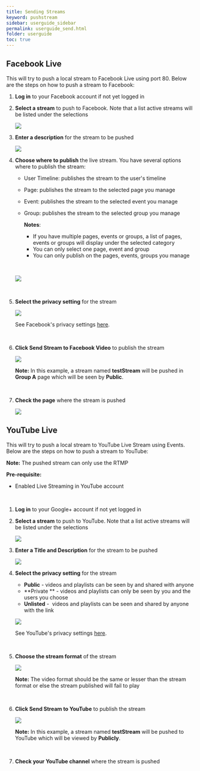 ```yaml
---
title: Sending Streams
keyword: pushstream
sidebar: userguide_sidebar
permalink: userguide_send.html
folder: userguide
toc: true
---
```




## Facebook Live

This will try to push a local stream to Facebook Live using port  80. Below are the steps on how to push a stream to Facebook:



1. **Log in** to your Facebook account if not yet logged in

2. **Select a stream** to push to Facebook. Note that a list active streams will be listed under the selections

   ![](../images/userguide/FB_choosestream.JPG)

3. **Enter a description** for the stream to be pushed

   ![](../images/userguide/FB_adddescription.JPG)

4. **Choose where to publish** the live stream. You have several options where to publish the stream:

   - User Timeline: publishes the stream to the user's timeline

   - Page: publishes the stream to the selected page you manage

   - Event: publishes the stream to the selected  event you manage

   - Group: publishes the stream to the selected  group you manage

     **Notes**: 

     - If you have multiple pages, events or groups, a list of pages, events or groups will display under the selected category
     - You can only select one page, event and group
     - You can only publish on the pages, events, groups you manage 

     ​

   ![](../images/userguide/FB_publish.jpg)

   ​

5. **Select the privacy setting** for the stream

   ![](../images/userguide/FB_privacy.JPG)

   See Facebook's privacy settings [here](https://www.facebook.com/help/325807937506242/).

   ​

6. **Click Send Stream to Facebook Video** to publish the stream

   ![](../images/userguide/FB_sendstream.JPG)

   **Note:** In this example, a stream named **testStream** will be pushed in **Group A** page which will be seen by **Public**.

   ​

7. **Check the page** where the stream is pushed

   ![](../images/userguide/FB_live.JPG)



## YouTube Live

This will try to push a local stream to YouTube Live Stream using Events. Below are the steps on how to push a stream to YouTube:

**Note:** The pushed stream can only use the RTMP

**Pre-requisite:**

- Enabled Live Streaming in YouTube account 

  ​

1. **Log in** to your Google+ account if not yet logged in

2. **Select a stream** to push to YouTube. Note that a list active streams will be listed under the selections

   ![](../images/userguide/FB_choosestream.JPG)

3. **Enter a Title and Description** for the stream to be pushed

   ![](../images/userguide/G+_titledesc.JPG)

4. **Select the privacy setting** for the stream

   - **Public** - videos and playlists can be seen by and shared with anyone
   - **Private ** - videos and playlists can only be seen by you and the users you choose
   - **Unlisted** -  videos and playlists can be seen and shared by anyone with the link

   ![](../images/userguide/FB_privacy.JPG)

   See YouTube's privacy settings [here](https://support.google.com/youtube/answer/157177?co=GENIE.Platform%3DDesktop&hl=en).

   ​

5. **Choose the stream format** of the stream

   ![](../images/userguide/G+_vidformat.JPG)

   **Note:** The video format should be the same or lesser than the stream format or else the stream published will fail to play

   ​

6. **Click Send Stream to YouTube** to publish the stream

   ![](../images/userguide/G+_sendstream.JPG)

   **Note:** In this example, a stream named **testStream** will be pushed to YouTube which will be viewed by **Publicly**.

   ​

7. **Check your YouTube channel** where the stream is pushed
